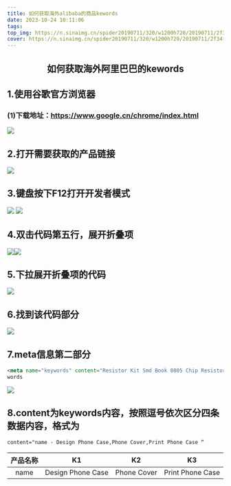 ```yaml
---
title: 如何获取海外alibaba的商品kewords
date: 2023-10-24 10:11:06
tags:
top_img: https://n.sinaimg.cn/spider20190711/320/w1200h720/20190711/2f34-hzrevpz9873856.jpg
cover: https://n.sinaimg.cn/spider20190711/320/w1200h720/20190711/2f34-hzrevpz9873856.jpg
---
```

<center><h2>如何获取海外阿里巴巴的kewords</h2></center>

## 1.使用谷歌官方浏览器
### (1)下载地址：https://www.google.cn/chrome/index.html

![](/alibaba/Snipaste_2023-10-24_08-38-20.png)

## 2.打开需要获取的产品链接

![](/alibaba/图片1.png)

## 3.键盘按下F12打开开发者模式

![](/alibaba/图片2.png)
![](alibaba/图片3.png)

## 4.双击代码第五行<head></head>，展开折叠项
![](/alibaba/图片4.png)![](alibaba/图片5.png)
## 5.下拉展开折叠项的代码

![](/alibaba/图片6.png)

## 6.找到<!-- meta信息 -->该代码部分

![](/alibaba/图片7.png)

## 7.meta信息第二部分
```html
<meta name="keywords" content="Resistor Kit Smd Book 0805 Chip Resistor Assortment Kit 1206 1% Fr-07 Smt 170 Values 0r-10m - Buy 1206 0r J,1206 0r J Resistor,1206 0r J J Aluminum Resistors Product on Alibaba.com">即为key
words
```
![](/alibaba/图片8.png)

## 8.content为keywords内容，按照逗号依次区分四条数据内容，格式为
```html
content="name - Design Phone Case,Phone Cover,Print Phone Case “
```
| 产品名称 |        K1         |     K2      |        K3        |
| :------: | :---------------: | :---------: | :--------------: |
|   name   | Design Phone Case | Phone Cover | Print Phone Case |